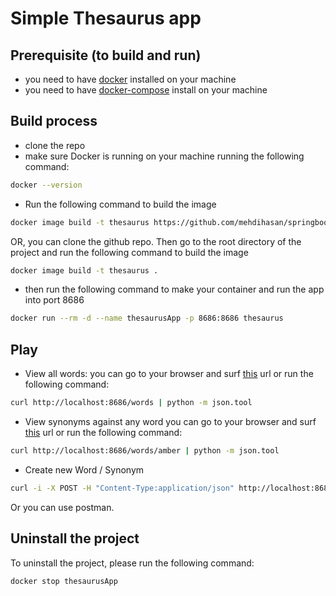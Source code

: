 # Simple Thesaurus app

## Prerequisite (to build and run)

- you need to have [docker](https://docs.docker.com/install/) installed on your machine
- you need to have [docker-compose](https://docs.docker.com/compose/install/) install on your machine

## Build process

- clone the repo
- make sure Docker is running on your machine running the following command:

```bash
docker --version
```

- Run the following command to build the image

```bash
docker image build -t thesaurus https://github.com/mehdihasan/springboot-thesaurus-app.git
```

OR, you can clone the github repo. Then go to the root directory of the project and run the following command to build the image

```bash
docker image build -t thesaurus .
```

- then run the following command to make your container and run the app into port 8686

```bash
docker run --rm -d --name thesaurusApp -p 8686:8686 thesaurus
```

## Play

- View all words:
  you can go to your browser and surf [this](http://localhost:8686/words) url or run the following command:

```bash
curl http://localhost:8686/words | python -m json.tool
```

- View synonyms against any word
  you can go to your browser and surf [this](http://localhost:8686/words/amber) url or run the following command:

```bash
curl http://localhost:8686/words/amber | python -m json.tool
```

- Create new Word / Synonym

```bash
curl -i -X POST -H "Content-Type:application/json" http://localhost:8686/words -d '["logic", "description", "philosophy", "rationale", "sanity", "sense", "argumentation", "coherence"]'
```

Or you can use postman.

## Uninstall the project

To uninstall the project, please run the following command:

```bash
docker stop thesaurusApp
```
